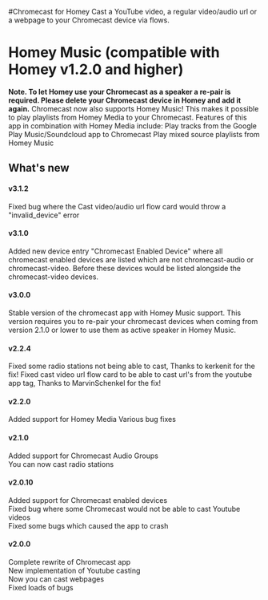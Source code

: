 #Chromecast for Homey
Cast a YouTube video, a regular video/audio url or a webpage to your Chromecast device via flows.

# Homey Music (compatible with Homey v1.2.0 and higher)
**Note. To let Homey use your Chromecast as a speaker a re-pair is required. Please delete your Chromecast device in Homey and add it again.**
Chromecast now also supports Homey Music! This makes it possible to play playlists from Homey Media to your Chromecast. 
Features of this app in combination with Homey Media include:
Play tracks from the Google Play Music/Soundcloud app to Chromecast
Play mixed source playlists from Homey Music

## What's new

#### v3.1.2
Fixed bug where the Cast video/audio url flow card would throw a "invalid_device" error

#### v3.1.0
Added new device entry "Chromecast Enabled Device" where all chromecast enabled devices are listed which are not chromecast-audio or chromecast-video.
Before these devices would be listed alongside the chromecast-video devices.

#### v3.0.0
Stable version of the chromecast app with Homey Music support. This version requires you to re-pair your chromecast devices when coming from version 2.1.0 or lower to use them as active speaker in Homey Music.

#### v2.2.4
Fixed some radio stations not being able to cast, Thanks to kerkenit for the fix!
Fixed cast video url flow card to be able to cast url's from the youtube app tag, Thanks to MarvinSchenkel for the fix!

#### v2.2.0
Added support for Homey Media
Various bug fixes

#### v2.1.0
Added support for Chromecast Audio Groups<br/>
You can now cast radio stations

#### v2.0.10
Added support for Chromecast enabled devices<br/>
Fixed bug where some Chromecast would not be able to cast Youtube videos<br/>
Fixed some bugs which caused the app to crash

#### v2.0.0
Complete rewrite of Chromecast app<br/>
New implementation of Youtube casting<br/> 
Now you can cast webpages<br/>
Fixed loads of bugs
